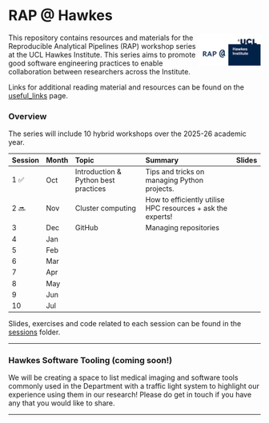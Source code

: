 # RAP @ Hawkes

<img src="files/readme_logo.png" alt="text that reads 'RAP @' next to the UCL Hawkes logo" width="25%" align="right" />

This repository contains resources and materials for the Reproducible Analytical Pipelines (RAP) workshop series at the UCL Hawkes Institute. This series aims to promote good software engineering practices to enable collaboration between researchers across the Institute.

Links for additional reading material and resources can be found on the [useful_links](resources/useful_links.md) page.

### **Overview**
The series will include 10 hybrid workshops over the 2025-26 academic year.

| Session | Month | Topic | Summary | Slides |
| :--- | :--- | :- | :- | :--- |
| 1 ✅ | Oct | Introduction & Python best practices | Tips and tricks on managing Python projects. | |
| 2 🔜 | Nov | Cluster computing | How to efficiently utilise HPC resources + ask the experts! | |
| 3 | Dec | GitHub | Managing repositories | |
| 4 | Jan | | |
| 5 | Feb | | |
| 6 | Mar | | |
| 7 | Apr | | |
| 8 | May | | |
| 9 | Jun | | |
| 10 | Jul | | |

Slides, exercises and code related to each session can be found in the [sessions](sessions/) folder.

---

### **Hawkes Software Tooling** (coming soon!)
We will be creating a space to list medical imaging and software tools commonly used in the Department with a traffic light system to highlight our experience using them in our research! Please do get in touch if you have any that you would like to share.

---
